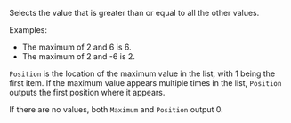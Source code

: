 Selects the value that is greater than or equal to all the other values.

Examples: 

   - The maximum of 2 and 6 is 6. 
   - The maximum of 2 and -6 is 2. 

`Position` is the location of the maximum value in the list, with 1 being the first item. If the maximum value appears multiple times in the list, `Position` outputs the first position where it appears.

If there are no values, both `Maximum` and `Position` output 0.
